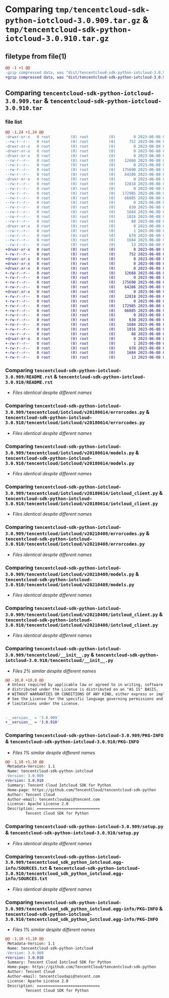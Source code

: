 # Comparing `tmp/tencentcloud-sdk-python-iotcloud-3.0.909.tar.gz` & `tmp/tencentcloud-sdk-python-iotcloud-3.0.910.tar.gz`

## filetype from file(1)

```diff
@@ -1 +1 @@
-gzip compressed data, was "dist/tencentcloud-sdk-python-iotcloud-3.0.909.tar", last modified: Thu Jun  8 00:27:24 2023, max compression
+gzip compressed data, was "dist/tencentcloud-sdk-python-iotcloud-3.0.910.tar", last modified: Thu Jun  8 09:13:10 2023, max compression
```

## Comparing `tencentcloud-sdk-python-iotcloud-3.0.909.tar` & `tencentcloud-sdk-python-iotcloud-3.0.910.tar`

### file list

```diff
@@ -1,24 +1,24 @@
-drwxr-xr-x   0 root         (0) root         (0)        0 2023-06-08 00:27:24.000000 tencentcloud-sdk-python-iotcloud-3.0.909/
--rw-r--r--   0 root         (0) root         (0)      752 2023-06-08 00:27:24.000000 tencentcloud-sdk-python-iotcloud-3.0.909/README.rst
-drwxr-xr-x   0 root         (0) root         (0)        0 2023-06-08 00:27:24.000000 tencentcloud-sdk-python-iotcloud-3.0.909/tencentcloud/
-drwxr-xr-x   0 root         (0) root         (0)        0 2023-06-08 00:27:24.000000 tencentcloud-sdk-python-iotcloud-3.0.909/tencentcloud/iotcloud/
-drwxr-xr-x   0 root         (0) root         (0)        0 2023-06-08 00:27:24.000000 tencentcloud-sdk-python-iotcloud-3.0.909/tencentcloud/iotcloud/v20180614/
--rw-r--r--   0 root         (0) root         (0)    12668 2023-06-08 00:27:24.000000 tencentcloud-sdk-python-iotcloud-3.0.909/tencentcloud/iotcloud/v20180614/errorcodes.py
--rw-r--r--   0 root         (0) root         (0)        0 2023-06-08 00:27:24.000000 tencentcloud-sdk-python-iotcloud-3.0.909/tencentcloud/iotcloud/v20180614/__init__.py
--rw-r--r--   0 root         (0) root         (0)   175690 2023-06-08 00:27:24.000000 tencentcloud-sdk-python-iotcloud-3.0.909/tencentcloud/iotcloud/v20180614/models.py
--rw-r--r--   0 root         (0) root         (0)    64286 2023-06-08 00:27:24.000000 tencentcloud-sdk-python-iotcloud-3.0.909/tencentcloud/iotcloud/v20180614/iotcloud_client.py
-drwxr-xr-x   0 root         (0) root         (0)        0 2023-06-08 00:27:24.000000 tencentcloud-sdk-python-iotcloud-3.0.909/tencentcloud/iotcloud/v20210408/
--rw-r--r--   0 root         (0) root         (0)    12818 2023-06-08 00:27:24.000000 tencentcloud-sdk-python-iotcloud-3.0.909/tencentcloud/iotcloud/v20210408/errorcodes.py
--rw-r--r--   0 root         (0) root         (0)        0 2023-06-08 00:27:24.000000 tencentcloud-sdk-python-iotcloud-3.0.909/tencentcloud/iotcloud/v20210408/__init__.py
--rw-r--r--   0 root         (0) root         (0)   172985 2023-06-08 00:27:24.000000 tencentcloud-sdk-python-iotcloud-3.0.909/tencentcloud/iotcloud/v20210408/models.py
--rw-r--r--   0 root         (0) root         (0)    66885 2023-06-08 00:27:24.000000 tencentcloud-sdk-python-iotcloud-3.0.909/tencentcloud/iotcloud/v20210408/iotcloud_client.py
--rw-r--r--   0 root         (0) root         (0)        0 2023-06-08 00:27:24.000000 tencentcloud-sdk-python-iotcloud-3.0.909/tencentcloud/iotcloud/__init__.py
--rw-r--r--   0 root         (0) root         (0)      630 2023-06-08 00:27:24.000000 tencentcloud-sdk-python-iotcloud-3.0.909/tencentcloud/__init__.py
--rw-r--r--   0 root         (0) root         (0)     1684 2023-06-08 00:27:24.000000 tencentcloud-sdk-python-iotcloud-3.0.909/PKG-INFO
--rw-r--r--   0 root         (0) root         (0)     1016 2023-06-08 00:27:24.000000 tencentcloud-sdk-python-iotcloud-3.0.909/setup.py
--rw-r--r--   0 root         (0) root         (0)       88 2023-06-08 00:27:24.000000 tencentcloud-sdk-python-iotcloud-3.0.909/setup.cfg
-drwxr-xr-x   0 root         (0) root         (0)        0 2023-06-08 00:27:24.000000 tencentcloud-sdk-python-iotcloud-3.0.909/tencentcloud_sdk_python_iotcloud.egg-info/
--rw-r--r--   0 root         (0) root         (0)        1 2023-06-08 00:27:24.000000 tencentcloud-sdk-python-iotcloud-3.0.909/tencentcloud_sdk_python_iotcloud.egg-info/dependency_links.txt
--rw-r--r--   0 root         (0) root         (0)      678 2023-06-08 00:27:24.000000 tencentcloud-sdk-python-iotcloud-3.0.909/tencentcloud_sdk_python_iotcloud.egg-info/SOURCES.txt
--rw-r--r--   0 root         (0) root         (0)     1684 2023-06-08 00:27:24.000000 tencentcloud-sdk-python-iotcloud-3.0.909/tencentcloud_sdk_python_iotcloud.egg-info/PKG-INFO
--rw-r--r--   0 root         (0) root         (0)       13 2023-06-08 00:27:24.000000 tencentcloud-sdk-python-iotcloud-3.0.909/tencentcloud_sdk_python_iotcloud.egg-info/top_level.txt
+drwxr-xr-x   0 root         (0) root         (0)        0 2023-06-08 09:13:10.000000 tencentcloud-sdk-python-iotcloud-3.0.910/
+-rw-r--r--   0 root         (0) root         (0)      752 2023-06-08 09:13:10.000000 tencentcloud-sdk-python-iotcloud-3.0.910/README.rst
+drwxr-xr-x   0 root         (0) root         (0)        0 2023-06-08 09:13:10.000000 tencentcloud-sdk-python-iotcloud-3.0.910/tencentcloud/
+drwxr-xr-x   0 root         (0) root         (0)        0 2023-06-08 09:13:10.000000 tencentcloud-sdk-python-iotcloud-3.0.910/tencentcloud/iotcloud/
+drwxr-xr-x   0 root         (0) root         (0)        0 2023-06-08 09:13:10.000000 tencentcloud-sdk-python-iotcloud-3.0.910/tencentcloud/iotcloud/v20180614/
+-rw-r--r--   0 root         (0) root         (0)    12668 2023-06-08 09:13:10.000000 tencentcloud-sdk-python-iotcloud-3.0.910/tencentcloud/iotcloud/v20180614/errorcodes.py
+-rw-r--r--   0 root         (0) root         (0)        0 2023-06-08 09:13:10.000000 tencentcloud-sdk-python-iotcloud-3.0.910/tencentcloud/iotcloud/v20180614/__init__.py
+-rw-r--r--   0 root         (0) root         (0)   175690 2023-06-08 09:13:10.000000 tencentcloud-sdk-python-iotcloud-3.0.910/tencentcloud/iotcloud/v20180614/models.py
+-rw-r--r--   0 root         (0) root         (0)    64286 2023-06-08 09:13:10.000000 tencentcloud-sdk-python-iotcloud-3.0.910/tencentcloud/iotcloud/v20180614/iotcloud_client.py
+drwxr-xr-x   0 root         (0) root         (0)        0 2023-06-08 09:13:10.000000 tencentcloud-sdk-python-iotcloud-3.0.910/tencentcloud/iotcloud/v20210408/
+-rw-r--r--   0 root         (0) root         (0)    12818 2023-06-08 09:13:10.000000 tencentcloud-sdk-python-iotcloud-3.0.910/tencentcloud/iotcloud/v20210408/errorcodes.py
+-rw-r--r--   0 root         (0) root         (0)        0 2023-06-08 09:13:10.000000 tencentcloud-sdk-python-iotcloud-3.0.910/tencentcloud/iotcloud/v20210408/__init__.py
+-rw-r--r--   0 root         (0) root         (0)   172985 2023-06-08 09:13:10.000000 tencentcloud-sdk-python-iotcloud-3.0.910/tencentcloud/iotcloud/v20210408/models.py
+-rw-r--r--   0 root         (0) root         (0)    66885 2023-06-08 09:13:10.000000 tencentcloud-sdk-python-iotcloud-3.0.910/tencentcloud/iotcloud/v20210408/iotcloud_client.py
+-rw-r--r--   0 root         (0) root         (0)        0 2023-06-08 09:13:10.000000 tencentcloud-sdk-python-iotcloud-3.0.910/tencentcloud/iotcloud/__init__.py
+-rw-r--r--   0 root         (0) root         (0)      630 2023-06-08 09:13:10.000000 tencentcloud-sdk-python-iotcloud-3.0.910/tencentcloud/__init__.py
+-rw-r--r--   0 root         (0) root         (0)     1684 2023-06-08 09:13:10.000000 tencentcloud-sdk-python-iotcloud-3.0.910/PKG-INFO
+-rw-r--r--   0 root         (0) root         (0)     1016 2023-06-08 09:13:10.000000 tencentcloud-sdk-python-iotcloud-3.0.910/setup.py
+-rw-r--r--   0 root         (0) root         (0)       88 2023-06-08 09:13:10.000000 tencentcloud-sdk-python-iotcloud-3.0.910/setup.cfg
+drwxr-xr-x   0 root         (0) root         (0)        0 2023-06-08 09:13:10.000000 tencentcloud-sdk-python-iotcloud-3.0.910/tencentcloud_sdk_python_iotcloud.egg-info/
+-rw-r--r--   0 root         (0) root         (0)        1 2023-06-08 09:13:10.000000 tencentcloud-sdk-python-iotcloud-3.0.910/tencentcloud_sdk_python_iotcloud.egg-info/dependency_links.txt
+-rw-r--r--   0 root         (0) root         (0)      678 2023-06-08 09:13:10.000000 tencentcloud-sdk-python-iotcloud-3.0.910/tencentcloud_sdk_python_iotcloud.egg-info/SOURCES.txt
+-rw-r--r--   0 root         (0) root         (0)     1684 2023-06-08 09:13:10.000000 tencentcloud-sdk-python-iotcloud-3.0.910/tencentcloud_sdk_python_iotcloud.egg-info/PKG-INFO
+-rw-r--r--   0 root         (0) root         (0)       13 2023-06-08 09:13:10.000000 tencentcloud-sdk-python-iotcloud-3.0.910/tencentcloud_sdk_python_iotcloud.egg-info/top_level.txt
```

### Comparing `tencentcloud-sdk-python-iotcloud-3.0.909/README.rst` & `tencentcloud-sdk-python-iotcloud-3.0.910/README.rst`

 * *Files identical despite different names*

### Comparing `tencentcloud-sdk-python-iotcloud-3.0.909/tencentcloud/iotcloud/v20180614/errorcodes.py` & `tencentcloud-sdk-python-iotcloud-3.0.910/tencentcloud/iotcloud/v20180614/errorcodes.py`

 * *Files identical despite different names*

### Comparing `tencentcloud-sdk-python-iotcloud-3.0.909/tencentcloud/iotcloud/v20180614/models.py` & `tencentcloud-sdk-python-iotcloud-3.0.910/tencentcloud/iotcloud/v20180614/models.py`

 * *Files identical despite different names*

### Comparing `tencentcloud-sdk-python-iotcloud-3.0.909/tencentcloud/iotcloud/v20180614/iotcloud_client.py` & `tencentcloud-sdk-python-iotcloud-3.0.910/tencentcloud/iotcloud/v20180614/iotcloud_client.py`

 * *Files identical despite different names*

### Comparing `tencentcloud-sdk-python-iotcloud-3.0.909/tencentcloud/iotcloud/v20210408/errorcodes.py` & `tencentcloud-sdk-python-iotcloud-3.0.910/tencentcloud/iotcloud/v20210408/errorcodes.py`

 * *Files identical despite different names*

### Comparing `tencentcloud-sdk-python-iotcloud-3.0.909/tencentcloud/iotcloud/v20210408/models.py` & `tencentcloud-sdk-python-iotcloud-3.0.910/tencentcloud/iotcloud/v20210408/models.py`

 * *Files identical despite different names*

### Comparing `tencentcloud-sdk-python-iotcloud-3.0.909/tencentcloud/iotcloud/v20210408/iotcloud_client.py` & `tencentcloud-sdk-python-iotcloud-3.0.910/tencentcloud/iotcloud/v20210408/iotcloud_client.py`

 * *Files identical despite different names*

### Comparing `tencentcloud-sdk-python-iotcloud-3.0.909/tencentcloud/__init__.py` & `tencentcloud-sdk-python-iotcloud-3.0.910/tencentcloud/__init__.py`

 * *Files 2% similar despite different names*

```diff
@@ -10,8 +10,8 @@
 # Unless required by applicable law or agreed to in writing, software
 # distributed under the License is distributed on an "AS IS" BASIS,
 # WITHOUT WARRANTIES OR CONDITIONS OF ANY KIND, either express or implied.
 # See the License for the specific language governing permissions and
 # limitations under the License.
 
 
-__version__ = '3.0.909'
+__version__ = '3.0.910'
```

### Comparing `tencentcloud-sdk-python-iotcloud-3.0.909/PKG-INFO` & `tencentcloud-sdk-python-iotcloud-3.0.910/PKG-INFO`

 * *Files 1% similar despite different names*

```diff
@@ -1,10 +1,10 @@
 Metadata-Version: 1.1
 Name: tencentcloud-sdk-python-iotcloud
-Version: 3.0.909
+Version: 3.0.910
 Summary: Tencent Cloud Iotcloud SDK for Python
 Home-page: https://github.com/TencentCloud/tencentcloud-sdk-python
 Author: Tencent Cloud
 Author-email: tencentcloudapi@tencent.com
 License: Apache License 2.0
 Description: ============================
         Tencent Cloud SDK for Python
```

### Comparing `tencentcloud-sdk-python-iotcloud-3.0.909/setup.py` & `tencentcloud-sdk-python-iotcloud-3.0.910/setup.py`

 * *Files identical despite different names*

### Comparing `tencentcloud-sdk-python-iotcloud-3.0.909/tencentcloud_sdk_python_iotcloud.egg-info/SOURCES.txt` & `tencentcloud-sdk-python-iotcloud-3.0.910/tencentcloud_sdk_python_iotcloud.egg-info/SOURCES.txt`

 * *Files identical despite different names*

### Comparing `tencentcloud-sdk-python-iotcloud-3.0.909/tencentcloud_sdk_python_iotcloud.egg-info/PKG-INFO` & `tencentcloud-sdk-python-iotcloud-3.0.910/tencentcloud_sdk_python_iotcloud.egg-info/PKG-INFO`

 * *Files 1% similar despite different names*

```diff
@@ -1,10 +1,10 @@
 Metadata-Version: 1.1
 Name: tencentcloud-sdk-python-iotcloud
-Version: 3.0.909
+Version: 3.0.910
 Summary: Tencent Cloud Iotcloud SDK for Python
 Home-page: https://github.com/TencentCloud/tencentcloud-sdk-python
 Author: Tencent Cloud
 Author-email: tencentcloudapi@tencent.com
 License: Apache License 2.0
 Description: ============================
         Tencent Cloud SDK for Python
```

